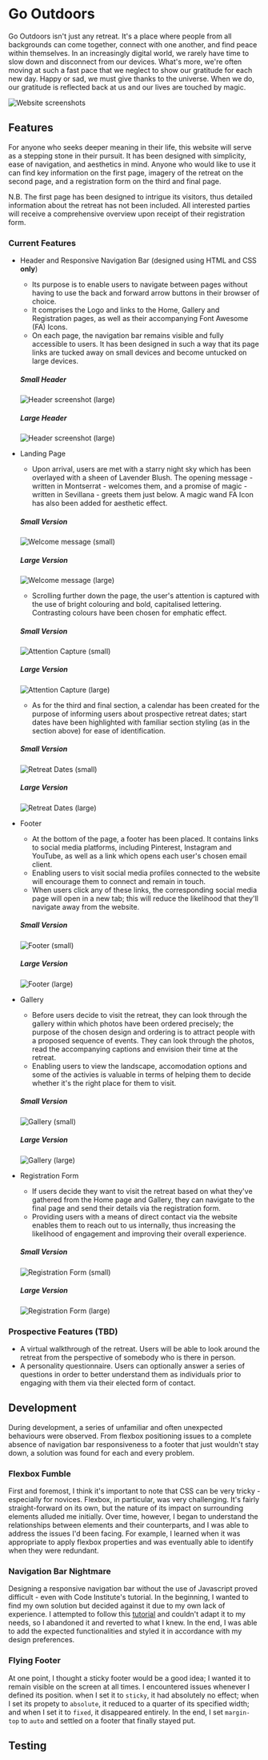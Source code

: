 # Go Outdoors

Go Outdoors isn't just any retreat. It's a place where people from all backgrounds can come together, connect with one another, and find peace within themselves. In an increasingly digital world, we rarely have time to slow down and disconnect from our devices. What's more, we're often moving at such a fast pace that we neglect to show our gratitude for each new day. Happy or sad, we must give thanks to the universe. When we do, our gratitude is reflected back at us and our lives are touched by magic.

![Website screenshots](assets/images/website-screenshot.png)

## Features

For anyone who seeks deeper meaning in their life, this website will serve as a stepping stone in their pursuit. It has been designed with simplicity, ease of navigation, and aesthetics in mind. Anyone who would like to use it can find key information on the first page, imagery of the retreat on the second page, and a registration form on the third and final page. 

N.B. The first page has been designed to intrigue its visitors, thus detailed information about the retreat has not been included. All interested parties will receive a comprehensive overview upon receipt of their registration form.

### Current Features

- Header and Responsive Navigation Bar (designed using HTML and CSS **only**)
    - Its purpose is to enable users to navigate between pages without having to use the back and forward arrow buttons in their browser of choice.
    - It comprises the Logo and links to the Home, Gallery and Registration pages, as well as their accompanying Font Awesome (FA) Icons.
    - On each page, the navigation bar remains visible and fully accessible to users. It has been designed in such a way that its page links are tucked away on small devices and become untucked on large devices.

    ##### Small Header
    ![Header screenshot (large)](assets/images/header-small.png)
    
    ##### Large Header
    ![Header screenshot (large)](assets/images/header-large.png)

- Landing Page
    - Upon arrival, users are met with a starry night sky which has been overlayed with a sheen of Lavender Blush. The opening message - written in Montserrat - welcomes them, and a promise of magic - written in Sevillana - greets them just below. A magic wand FA Icon has also been added for aesthetic effect.

    ##### Small Version
    ![Welcome message (small)](assets/images/welcome-message-small.png)
    
    ##### Large Version
    ![Welcome message (large)](assets/images/welcome-message-large.png)

    - Scrolling further down the page, the user's attention is captured with the use of bright colouring and bold, capitalised lettering. Contrasting colours have been chosen for emphatic effect.

    ##### Small Version
    ![Attention Capture (small)](assets/images/attention-capture-small.png)

    ##### Large Version
    ![Attention Capture (large)](assets/images/attention-capture-large.png)

    - As for the third and final section, a calendar has been created for the purpose of informing users about prospective retreat dates; start dates have been highlighted with familiar section styling (as in the section above) for ease of identification.

    ##### Small Version
    ![Retreat Dates (small)](assets/images/retreat-dates-small.png)

    ##### Large Version
    ![Retreat Dates (large)](assets/images/retreat-dates-large.png)

- Footer
    - At the bottom of the page, a footer has been placed. It contains links to social media platforms, including Pinterest, Instagram and YouTube, as well as a link which opens each user's chosen email client.
    - Enabling users to visit social media profiles connected to the website will encourage them to connect and remain in touch.
    - When users click any of these links, the corresponding social media page will open in a new tab; this will reduce the likelihood that they'll navigate away from the website.

    ##### Small Version
    ![Footer (small)](assets/images/footer-small.png)

    ##### Large Version
    ![Footer (large)](assets/images/footer-large.png)

- Gallery
    - Before users decide to visit the retreat, they can look through the gallery within which photos have been ordered precisely; the purpose of the chosen design and ordering is to attract people with a proposed sequence of events. They can look through the photos, read the accompanying captions and envision their time at the retreat.
    - Enabling users to view the landscape, accomodation options and some of the activies is valuable in terms of helping them to decide whether it's the right place for them to visit.

    ##### Small Version
    ![Gallery (small)](assets/images/gallery-small.png)

    ##### Large Version
    ![Gallery (large)](assets/images/gallery-large.png)

- Registration Form
    - If users decide they want to visit the retreat based on what they've gathered from the Home page and Gallery, they can navigate to the final page and send their details via the registration form.
    - Providing users with a means of direct contact via the website enables them to reach out to us internally, thus increasing the likelihood of engagement and improving their overall experience.

    ##### Small Version
    ![Registration Form (small)](assets/images/form-small.png)

    ##### Large Version
    ![Registration Form (large)](assets/images/form-large.png)

### Prospective Features (TBD)

- A virtual walkthrough of the retreat. Users will be able to look around the retreat from the perspective of somebody who is there in person.
- A personality questionnaire. Users can optionally answer a series of questions in order to better understand them as individuals prior to engaging with them via their elected form of contact.

## Development

During development, a series of unfamiliar and often unexpected behaviours were observed. From flexbox positioning issues to a complete absence of navigation bar responsiveness to a footer that just wouldn't stay down, a solution was found for each and every problem.

### Flexbox Fumble

First and foremost, I think it's important to note that CSS can be very tricky - especially for novices. Flexbox, in particular, was very challenging. It's fairly straight-forward on its own, but the nature of its impact on surrounding elements alluded me initially. Over time, however, I began to understand the relationships between elements and their counterparts, and I was able to address the issues I'd been facing. For example, I learned when it was appropriate to apply flexbox properties and was eventually able to identify when they were redundant.

### Navigation Bar Nightmare

Designing a responsive navigation bar without the use of Javascript proved difficult - even with Code Institute's tutorial. In the beginning, I wanted to find my own solution but decided against it due to my own lack of experience. I attempted to follow this [tutorial](https://www.w3schools.com/howto/howto_css_dropdown_navbar.asp) and couldn't adapt it to my needs, so I abandoned it and reverted to what I knew. In the end, I was able to add the expected functionalities and styled it in accordance with my design preferences.

### Flying Footer

At one point, I thought a sticky footer would be a good idea; I wanted it to remain visible on the screen at all times. I encountered issues whenever I defined its position. when I set it to `sticky`, it had absolutely no effect; when I set its propety to `absolute`, it reduced to a quarter of its specified width; and when I set it to `fixed`, it disappeared entirely. In the end, I set `margin-top` to `auto` and settled on a footer that finally stayed put.

## Testing




